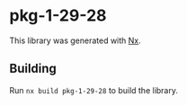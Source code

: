 # pkg-1-29-28

This library was generated with [Nx](https://nx.dev).

## Building

Run `nx build pkg-1-29-28` to build the library.
